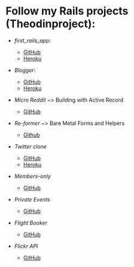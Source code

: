 # Follow my Rails projects (Theodinproject):

  - *first_rails_app*:
    + [GitHub](https://github.com/David-Roark/first_rails_app)
    + [Heroku](https://mysterious-castle-84670.herokuapp.com/)
    
  - *Blogger*:
    + [GitHub](https://github.com/David-Roark/Blogger-OdinProject)
    + [Heroku](https://dry-hamlet-08916.herokuapp.com/articles)
    
  - *Micro Reddit* ~> Building with Active Record
    + [GitHub](https://github.com/David-Roark/Micro-Reddit-OdinProject)
    
  - *Re-former* ~> Bare Metal Forms and Helpers
    + [Github](https://github.com/David-Roark/Re-former-OdinProject)
    
  - *Twitter clone*
    + [GitHub](https://github.com/David-Roark/twitter-clone)
    + [Heroku](https://dry-citadel-37005.herokuapp.com/)
  
  - *Members-only*
    + [GitHub](https://github.com/David-Roark/members-only)
    
  - *Private Events*
    + [GitHub](https://github.com/David-Roark/private-events)
  
  - *Flight Booker*
    + [GitHub](https://github.com/David-Roark/flight-booker)
    
  - *Flickr API*
    + [GitHub](https://github.com/David-Roark/odin-flickr)
